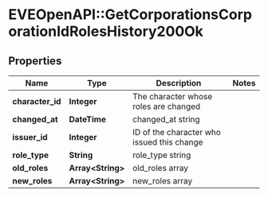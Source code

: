 # EVEOpenAPI::GetCorporationsCorporationIdRolesHistory200Ok

## Properties
Name | Type | Description | Notes
------------ | ------------- | ------------- | -------------
**character_id** | **Integer** | The character whose roles are changed | 
**changed_at** | **DateTime** | changed_at string | 
**issuer_id** | **Integer** | ID of the character who issued this change | 
**role_type** | **String** | role_type string | 
**old_roles** | **Array&lt;String&gt;** | old_roles array | 
**new_roles** | **Array&lt;String&gt;** | new_roles array | 


